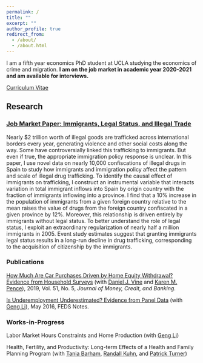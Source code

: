 ```yaml
---
permalink: /
title: ""
excerpt: ""
author_profile: true
redirect_from: 
  - /about/
  - /about.html
---
```


I am a fifth year economics PhD student at UCLA studying the economics of crime and migration. **I am on the job market in academic year 2020-2021 and am available for interviews.**

[Curriculum Vitae](https://brettmcc.github.io/files/mccully-CV.pdf)

## Research 

### [Job Market Paper: Immigrants, Legal Status, and Illegal Trade](https://brettmcc.github.io/files/jmp.pdf)

Nearly $2 trillion worth of illegal goods are trafficked across international borders every year, generating violence and other social costs along the way. Some have controversially linked this trafficking to immigrants. But even if true, the appropriate immigration policy response is unclear. In this paper, I use novel data on nearly 10,000 confiscations of illegal drugs in Spain to study how immigrants and immigration policy affect the pattern and scale of illegal drug trafficking. To identify the causal effect of immigrants on trafficking, I construct an instrumental variable that interacts variation in total immigrant inflows into Spain by origin country with the fraction of immigrants inflowing into a province. I find that a 10% increase in the population of immigrants from a given foreign country relative to the mean raises the value of drugs from the foreign country confiscated in a given province by 12%. Moreover, this relationship is driven entirely by immigrants without legal status. To better understand the role of legal status, I exploit an extraordinary regularization of nearly half a million immigrants in 2005. Event study estimates suggest that granting immigrants legal status results in a long-run decline in drug trafficking, corresponding to the acquisition of citizenship by the immigrants. 

### Publications

[How Much Are Car Purchases Driven by Home Equity Withdrawal? Evidence from Household Surveys](https://brettmcc.github.io/files/MCCULLY_et_al-2019-Journal_of_Money,_Credit_and_Banking.pdf) (with [Daniel J. Vine](https://www.federalreserve.gov/econres/daniel-j-vine.htm) and [Karen M. Pence](https://www.federalreserve.gov/econres/karen-m-pence.htm)), 2019, Vol. 51, No. 5, *Journal of Money, Credit, and Banking*.

[Is Underemployment Underestimated? Evidence from Panel Data](https://www.federalreserve.gov/econresdata/notes/feds-notes/2016/is-underemployment-underestimated-evidence-from-panel-data-20160516.html) (with [Geng Li](https://sites.google.com/site/gengliresearch/)), May 2016, FEDS Notes.



### Works-in-Progress

Labor Market Hours Constraints and Home Production (with [Geng Li](https://sites.google.com/site/gengliresearch/))

Health, Fertility, and Productivity: Long-term Effects of a Health and Family Planning Program (with [Tania Barham](https://ibs.colorado.edu/barham/), [Randall Kuhn](https://ph.ucla.edu/faculty/kuhn), and [Patrick Turner](https://sites.google.com/a/colorado.edu/psullivant/))
